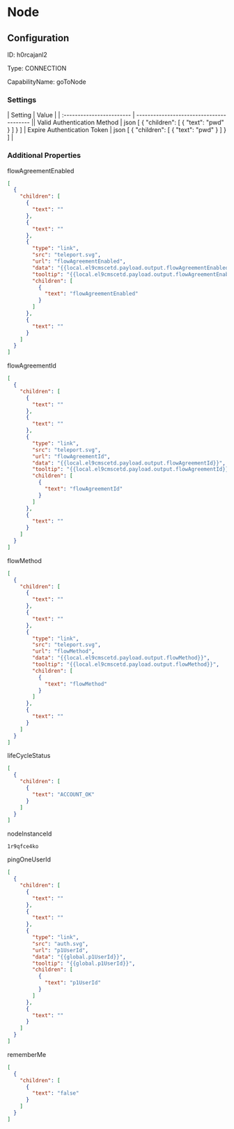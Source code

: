 # Node
## Configuration
ID:  h0rcajanl2

Type: CONNECTION 

CapabilityName: goToNode

### Settings
| Setting | Value  |
| :------------------------ | ---------------------------------------- || Valid Authentication Method | json 
[
  {
    "children": [
      {
        "text": "pwd"
      }
    ]
  }
]
| Expire Authentication Token | json 
[
  {
    "children": [
      {
        "text": "pwd"
      }
    ]
  }
] |





### Additional Properties
flowAgreementEnabled
```json 
[
  {
    "children": [
      {
        "text": ""
      },
      {
        "text": ""
      },
      {
        "type": "link",
        "src": "teleport.svg",
        "url": "flowAgreementEnabled",
        "data": "{{local.el9cmscetd.payload.output.flowAgreementEnabled}}",
        "tooltip": "{{local.el9cmscetd.payload.output.flowAgreementEnabled}}",
        "children": [
          {
            "text": "flowAgreementEnabled"
          }
        ]
      },
      {
        "text": ""
      }
    ]
  }
]
```


flowAgreementId
```json 
[
  {
    "children": [
      {
        "text": ""
      },
      {
        "text": ""
      },
      {
        "type": "link",
        "src": "teleport.svg",
        "url": "flowAgreementId",
        "data": "{{local.el9cmscetd.payload.output.flowAgreementId}}",
        "tooltip": "{{local.el9cmscetd.payload.output.flowAgreementId}}",
        "children": [
          {
            "text": "flowAgreementId"
          }
        ]
      },
      {
        "text": ""
      }
    ]
  }
]
```


flowMethod
```json 
[
  {
    "children": [
      {
        "text": ""
      },
      {
        "text": ""
      },
      {
        "type": "link",
        "src": "teleport.svg",
        "url": "flowMethod",
        "data": "{{local.el9cmscetd.payload.output.flowMethod}}",
        "tooltip": "{{local.el9cmscetd.payload.output.flowMethod}}",
        "children": [
          {
            "text": "flowMethod"
          }
        ]
      },
      {
        "text": ""
      }
    ]
  }
]
```


lifeCycleStatus
```json 
[
  {
    "children": [
      {
        "text": "ACCOUNT_OK"
      }
    ]
  }
]
```


nodeInstanceId
```string 
1r9qfce4ko
```


pingOneUserId
```json 
[
  {
    "children": [
      {
        "text": ""
      },
      {
        "text": ""
      },
      {
        "type": "link",
        "src": "auth.svg",
        "url": "p1UserId",
        "data": "{{global.p1UserId}}",
        "tooltip": "{{global.p1UserId}}",
        "children": [
          {
            "text": "p1UserId"
          }
        ]
      },
      {
        "text": ""
      }
    ]
  }
]
```


rememberMe
```json 
[
  {
    "children": [
      {
        "text": "false"
      }
    ]
  }
]
```




